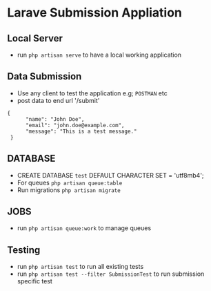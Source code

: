 # Larave Submission Appliation

## Local Server

-   run `php artisan serve` to have a local working application

## Data Submission

-   Use any client to test the application e.g; `POSTMAN` etc
-   post data to end url '/submit'

```
{
      "name": "John Doe",
      "email": "john.doe@example.com",
      "message": "This is a test message."
 }
```

## DATABASE

-   CREATE DATABASE `test` DEFAULT CHARACTER SET = 'utf8mb4';
-   For queues `php artisan queue:table`
-   Run migrations `php artisan migrate`

## JOBS

-   run `php artisan queue:work` to manage queues

## Testing

-   run `php artisan test` to run all existing tests
-   run `php artisan test --filter SubmissionTest` to run submission specific test
